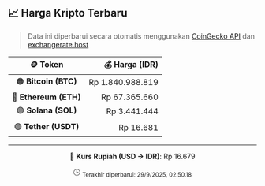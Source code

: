 

<!-- HARGA_KRIPTO -->
## 📈 Harga Kripto Terbaru

> Data ini diperbarui secara otomatis menggunakan [CoinGecko API](https://www.coingecko.com/) dan [exchangerate.host](https://exchangerate.host/)

<div align="center">

| 🪙 Token | 💰 Harga (IDR) |
|:------:|---------------:|
| 🟠 **Bitcoin (BTC)**   | Rp 1.840.988.819 |
| 🔵 **Ethereum (ETH)**  | Rp 67.365.660 |
| 🟣 **Solana (SOL)**    | Rp 3.441.444 |
| 🟢 **Tether (USDT)**   | Rp 16.681 |

---

💱 **Kurs Rupiah (USD → IDR)**: Rp 16.679

🕒 <sub>Terakhir diperbarui: 29/9/2025, 02.50.18</sub>

</div>
<!-- /HARGA_KRIPTO -->